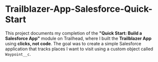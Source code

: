 # Trailblazer-App-Salesforce-Quick-Start
This project documents my completion of the **"Quick Start: Build a Salesforce App"** module on Trailhead, where I built the **Trailblazer App** using **clicks, not code**. The goal was to create a simple Salesforce application that tracks places I want to visit using a custom object called `Waypoint__c`.
